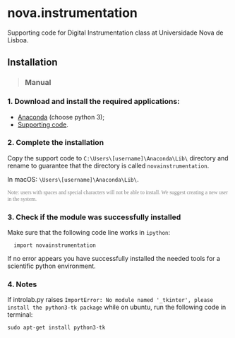 nova.instrumentation
====================

Supporting code for Digital Instrumentation class at Universidade Nova de Lisboa.


## **Installation**
>### **Manual**

### 1. Download and install the required applications:
* [Anaconda](http://continuum.io/downloads) (choose python 3);
* [Supporting code](https://github.com/hgamboa/novainstrumentation).

### 2. Complete the installation
Copy the support code to `C:\Users\[username]\Anaconda\Lib\` directory and rename to guarantee that the directory is called `novainstrumentation`.

In macOS: `\Users\[username]\Anaconda\Lib\`. 
  
<span style="color: gray; font-family: Babas; font-size: 12px;">
Note: users with spaces and special characters will not be able to install.
We suggest creating a new user in the system.</span>

### 3. Check if the module was successfully installed  
Make sure that the following code line works in `ipython`:

      import novainstrumentation

If no error appears you have successfully installed the needed tools for a scientific python environment.

### 4. Notes

If introlab.py raises `ImportError: No module named '_tkinter', please install the python3-tk package`
while on ubuntu, run the following code in terminal:
```
sudo apt-get install python3-tk
```